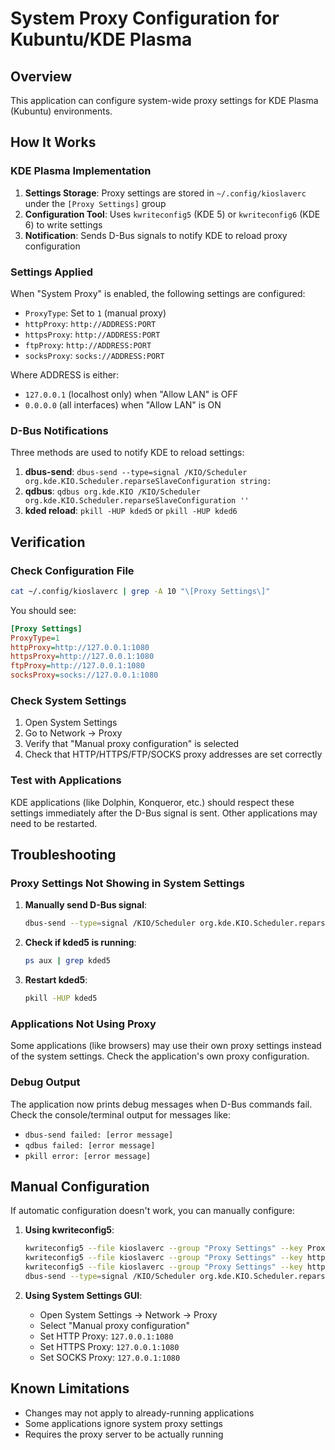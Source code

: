 # System Proxy Configuration for Kubuntu/KDE Plasma

## Overview

This application can configure system-wide proxy settings for KDE Plasma (Kubuntu) environments.

## How It Works

### KDE Plasma Implementation

1. **Settings Storage**: Proxy settings are stored in `~/.config/kioslaverc` under the `[Proxy Settings]` group
2. **Configuration Tool**: Uses `kwriteconfig5` (KDE 5) or `kwriteconfig6` (KDE 6) to write settings
3. **Notification**: Sends D-Bus signals to notify KDE to reload proxy configuration

### Settings Applied

When "System Proxy" is enabled, the following settings are configured:

- `ProxyType`: Set to `1` (manual proxy)
- `httpProxy`: `http://ADDRESS:PORT`
- `httpsProxy`: `http://ADDRESS:PORT`
- `ftpProxy`: `http://ADDRESS:PORT`
- `socksProxy`: `socks://ADDRESS:PORT`

Where ADDRESS is either:
- `127.0.0.1` (localhost only) when "Allow LAN" is OFF
- `0.0.0.0` (all interfaces) when "Allow LAN" is ON

### D-Bus Notifications

Three methods are used to notify KDE to reload settings:

1. **dbus-send**: `dbus-send --type=signal /KIO/Scheduler org.kde.KIO.Scheduler.reparseSlaveConfiguration string:`
2. **qdbus**: `qdbus org.kde.KIO /KIO/Scheduler org.kde.KIO.Scheduler.reparseSlaveConfiguration ''`
3. **kded reload**: `pkill -HUP kded5` or `pkill -HUP kded6`

## Verification

### Check Configuration File

```bash
cat ~/.config/kioslaverc | grep -A 10 "\[Proxy Settings\]"
```

You should see:
```ini
[Proxy Settings]
ProxyType=1
httpProxy=http://127.0.0.1:1080
httpsProxy=http://127.0.0.1:1080
ftpProxy=http://127.0.0.1:1080
socksProxy=socks://127.0.0.1:1080
```

### Check System Settings

1. Open System Settings
2. Go to Network → Proxy
3. Verify that "Manual proxy configuration" is selected
4. Check that HTTP/HTTPS/FTP/SOCKS proxy addresses are set correctly

### Test with Applications

KDE applications (like Dolphin, Konqueror, etc.) should respect these settings immediately after the D-Bus signal is sent. Other applications may need to be restarted.

## Troubleshooting

### Proxy Settings Not Showing in System Settings

1. **Manually send D-Bus signal**:
   ```bash
   dbus-send --type=signal /KIO/Scheduler org.kde.KIO.Scheduler.reparseSlaveConfiguration string:
   ```

2. **Check if kded5 is running**:
   ```bash
   ps aux | grep kded5
   ```

3. **Restart kded5**:
   ```bash
   pkill -HUP kded5
   ```

### Applications Not Using Proxy

Some applications (like browsers) may use their own proxy settings instead of the system settings. Check the application's own proxy configuration.

### Debug Output

The application now prints debug messages when D-Bus commands fail. Check the console/terminal output for messages like:
- `dbus-send failed: [error message]`
- `qdbus failed: [error message]`
- `pkill error: [error message]`

## Manual Configuration

If automatic configuration doesn't work, you can manually configure:

1. **Using kwriteconfig5**:
   ```bash
   kwriteconfig5 --file kioslaverc --group "Proxy Settings" --key ProxyType 1
   kwriteconfig5 --file kioslaverc --group "Proxy Settings" --key httpProxy "http://127.0.0.1:1080"
   kwriteconfig5 --file kioslaverc --group "Proxy Settings" --key httpsProxy "http://127.0.0.1:1080"
   dbus-send --type=signal /KIO/Scheduler org.kde.KIO.Scheduler.reparseSlaveConfiguration string:
   ```

2. **Using System Settings GUI**:
   - Open System Settings → Network → Proxy
   - Select "Manual proxy configuration"
   - Set HTTP Proxy: `127.0.0.1:1080`
   - Set HTTPS Proxy: `127.0.0.1:1080`
   - Set SOCKS Proxy: `127.0.0.1:1080`

## Known Limitations

- Changes may not apply to already-running applications
- Some applications ignore system proxy settings
- Requires the proxy server to be actually running
